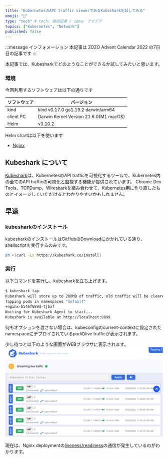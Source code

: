 ```yaml
---
title: "KubernetesのAPI traffic viewerであるKubesharkを試してみる"
emoji: "🥶"
type: "tech" # tech: 技術記事 / idea: アイデア
topics: ["Kubernetes", "Network"]
published: false
---
```


:::message
インフォメーション
本記事は ZOZO Advent Calendar 2022 の7日目の記事です
:::

本記事では、Kubesharkでどのようなことができるか試してみたいと思います。

### 環境

今回利用するソフトウェアは以下の通りです

| ソフトウェア | バージョン |
| --  | --        |
| kind | kind v0.17.0 go1.19.2 darwin/arm64 |
| client PC   | Darwin Kernel Version 21.6.0(M1 macOS) |
| Helm | v3.10.2|

Helm chartは以下を使います
- [Nginx](https://github.com/dubs11kt/kubernetes-manifests/tree/zenn/kubeshark-tutorial/helm/nginx)


## Kubeshark について

[Kubeshark](https://github.com/kubeshark/kubeshark)は、KubernetesのAPI trafficを可視化するツールで、Kubernetes内の全てのAPI trafficの可視化と監視する機能が提供されています。
Chrome Dev Tools、TCPDump、Wiresharkを組み合わせて、Kubernetes用に作り直したものとイメージしていただけるとわかりやすいかもしれません。

<!-- kubesharkについてすこし説明を入れる -->


## 早速

### kubesharkのインストール

kubesharkのインストールはGitHubの[Download](https://github.com/kubeshark/kubeshark#download)にかかれている通り、shellscriptを実行するのみです。

```bash
sh <(curl -Ls https://kubeshark.co/install)
```

### 実行

以下コマンドを実行し、kubesharkを立ち上げます。

```bash
$ kubeshark tap
Kubeshark will store up to 200MB of traffic, old traffic will be cleared once the limit is reached.
Tapping pods in namespaces "default"
+nginx-b546f689d-tjbxf
Waiting for Kubeshark Agent to start...
Kubeshark is available at http://localhost:8899
```

何もオプションを渡さない場合は、kubeconfigのcurrent-contextに設定されたnamespaceにデプロイされているpodのlive trafficが表示されます。

少し待つと以下のような画面がWEBブラウザに表示されます。
![](/images/kubeshark-tutorial/top-image.png)

現在は、Nginx deploymentの[liveness/readiness](https://github.com/dubs11kt/kubernetes-manifests/blob/zenn/kubeshark-tutorial/helm/nginx/templates/deployment.yaml#L38-L45)の通信が発生しているのがわかります。

